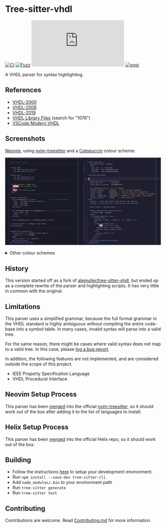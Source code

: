 # Tree-sitter-vhdl

[![CI][ci]](https://github.com/jpt13653903/tree-sitter-vhdl/actions/workflows/ci.yml)
[![Fuzz][fuzz]](https://github.com/jpt13653903/tree-sitter-vhdl/actions/workflows/fuzz.yml)
[![matrix][matrix]](https://matrix.to/#/#tree-sitter-chat:matrix.org)
[![pypi][pypi]](https://pypi.org/project/tree-sitter-vhdl/)

A VHDL parser for syntax highlighting.

## References

- [VHDL-2000](https://edg.uchicago.edu/~tang/VHDLref.pdf)
- [VHDL-2008](https://faculty-web.msoe.edu/johnsontimoj/Common/FILES/VHDL_2008.pdf)
- [VHDL-2019](https://doi.org/10.1109/IEEESTD.2019.8938196)
- [VHDL Library Files](https://standards.ieee.org/downloads/) (search for "1076")
- [VSCode Modern VHDL](https://github.com/richjyoung/vscode-modern-vhdl/blob/master/syntaxes/vhdl.tmLanguage.yml)

## Screenshots

[Neovim], using [nvim-treesitter] and a [Catppuccin] colour scheme:

![Screenshot](examples/Screenshot.png)

<details><summary>Other colour schemes</summary>

[Neovim], using [nvim-treesitter] and a [Tokyo Night] colour scheme:

![TokyoNight](examples/Screenshot_TokyoNight.png)

[Neovim], using [nvim-treesitter] and a [One Dark] colour scheme:

![OneDark](examples/Screenshot_OneDark.png)

If you'd like your favourite colour scheme to be listed here,
issue a PR with a new screenshot of [the screenshot example][screenshot]
in the same style and composition as the other screenshots.

</details>

## History

This version started off as a fork of [alemuller/tree-sitter-vhdl][alemuller],
but ended up as a complete rewrite of the parser and highlighting scripts.  It
has very little in common with the original.

## Limitations

This parser uses a simplified grammar, because the full formal grammar in the
VHDL standard is highly ambiguous without compiling the entire code-base into
a symbol table.  In many cases, invalid syntax will parse into a valid tree.

For the same reason, there might be cases where valid syntax does not map
to a valid tree.  In this case, please [log a bug report][issues].

In addition, the following features are not implemented, and are considered
outside the scope of this project.

- IEEE Property Specification Language
- VHDL Procedural Interface

## Neovim Setup Process

This parser has been [merged][NeovimMerge] into the official [nvim-treesitter],
so it should work out of the box after adding it to the list of languages to
install.

## Helix Setup Process

This parser has been [merged][HelixMerge] into the official Helix repo,
so it should work out of the box.

## Building

- Follow the instructions [here][ts-docs] to setup your development environment.
- Run `npm install --save-dev tree-sitter-cli`
- Add `node_modules/.bin` to your environment path
- Run `tree-sitter generate`
- Run `tree-sitter test`

## Contributing

Contributions are welcome.  Read [Contributing.md] for more information.

[ci]: https://img.shields.io/github/actions/workflow/status/jpt13653903/tree-sitter-vhdl/ci.yml?logo=github&label=CI
[fuzz]: https://img.shields.io/github/actions/workflow/status/jpt13653903/tree-sitter-vhdl/fuzz.yml?logo=github&label=Fuzz
[matrix]: https://img.shields.io/matrix/tree-sitter-chat%3Amatrix.org?logo=matrix&label=matrix
[Neovim]: https://neovim.io/
[nvim-treesitter]: https://github.com/nvim-treesitter/nvim-treesitter/tree/main
[Catppuccin]: https://github.com/catppuccin/nvim
[Tokyo Night]: https://github.com/folke/tokyonight.nvim
[One Dark]: https://github.com/navarasu/onedark.nvim
[screenshot]: examples/Screenshot.vhd
[alemuller]: https://github.com/alemuller/tree-sitter-vhdl
[issues]: https://github.com/jpt13653903/tree-sitter-vhdl/issues
[helix]: https://github.com/helix-editor/helix
[build_helix]: https://docs.helix-editor.com/install.html#building-from-source
[ts-docs]: https://tree-sitter.github.io/tree-sitter/creating-parsers#getting-started
[Contributing.md]: https://github.com/jpt13653903/tree-sitter-vhdl/blob/master/Contributing.md
[pypi]: https://img.shields.io/pypi/v/tree-sitter-vhdl?logo=pypi&logoColor=ffd242
[NeovimMerge]: https://github.com/nvim-treesitter/nvim-treesitter/pull/6925
[HelixMerge]: https://github.com/helix-editor/helix/pull/13091
